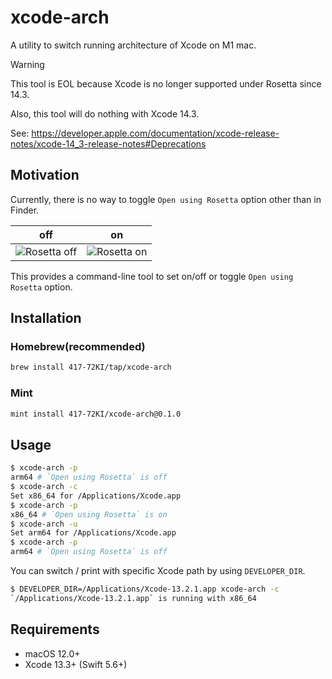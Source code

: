 # xcode-arch

A utility to switch running architecture of Xcode on M1 mac.

> [!WARNING]
>
> This tool is EOL because Xcode is no longer supported under Rosetta since 14.3.
>
> Also, this tool will do nothing with Xcode 14.3.
>
> See: https://developer.apple.com/documentation/xcode-release-notes/xcode-14_3-release-notes#Deprecations

## Motivation
Currently, there is no way to toggle `Open using Rosetta` option other than in Finder.

| off | on |
| --- | --- |
| ![Rosetta off](https://user-images.githubusercontent.com/4150060/169258686-fad51e79-1813-4d11-85e9-138863c2a536.png) | ![Rosetta on](https://user-images.githubusercontent.com/4150060/169259715-06c70b38-42bd-4f3b-9d22-048393789055.png) |

This provides a command-line tool to set on/off or toggle `Open using Rosetta` option.

## Installation
### Homebrew(recommended)
```sh
brew install 417-72KI/tap/xcode-arch
```

### Mint
```sh
mint install 417-72KI/xcode-arch@0.1.0
```

## Usage

```sh
$ xcode-arch -p
arm64 # `Open using Rosetta` is off
$ xcode-arch -c
Set x86_64 for /Applications/Xcode.app
$ xcode-arch -p
x86_64 # `Open using Rosetta` is on
$ xcode-arch -u
Set arm64 for /Applications/Xcode.app
$ xcode-arch -p
arm64 # `Open using Rosetta` is off
```

You can switch / print with specific Xcode path by using `DEVELOPER_DIR`.

```sh
$ DEVELOPER_DIR=/Applications/Xcode-13.2.1.app xcode-arch -c
`/Applications/Xcode-13.2.1.app` is running with x86_64
```

## Requirements
- macOS 12.0+
- Xcode 13.3+ (Swift 5.6+)
